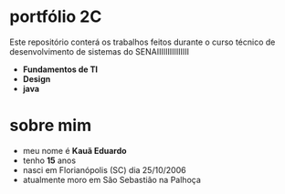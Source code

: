 # portfólio 2C
Este repositório conterá os trabalhos feitos durante o curso técnico de desenvolvimento de sistemas do SENAIIIIIIIIIIIIIII
* **Fundamentos de TI**
* **Design**
* **java**
# sobre mim
* meu nome é **Kauã Eduardo** 
* tenho **15** anos
* nasci em Florianópolis (SC) dia 25/10/2006
* atualmente moro em São Sebastião na Palhoça
